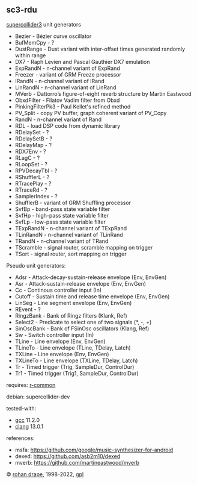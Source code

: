 sc3-rdu
-------

[supercollider3](http://audiosynth.com/) unit generators

- Bezier - Bézier curve oscillator
- BufMemCpy - ?
- DustRange - Dust variant with inter-offset times generated randomly within range
- DX7 - Raph Levien and Pascal Gauthier DX7 emulation
- ExpRandN - n-channel variant of ExpRand
- Freezer - variant of GRM Freeze processor
- IRandN - n-channel variant of IRand
- LinRandN - n-channel variant of LinRand
- MVerb - Dattorro’s figure-of-eight reverb structure by Martin Eastwood
- ObxdFilter - Filatov Vadim filter from Obxd
- PinkingFilterPk3 - Paul Kellet's refined method
- PV\_Split - copy PV buffer, graph coherent variant of PV_Copy
- RandN - n-channel variant of Rand
- RDL - load DSP code from dynamic library
- RDelaySet - ?
- RDelaySetB - ?
- RDelayMap - ?
- RDX7Env - ?
- RLagC - ?
- RLoopSet - ?
- RPVDecayTbl - ?
- RShufflerL - ?
- RTracePlay - ?
- RTraceRd - ?
- SamplerIndex - ?
- ShufflerB - variant of GRM Shuffling processor
- SvfBp - band-pass state variable filter
- SvfHp - high-pass state variable filter
- SvfLp - low-pass state variable filter
- TExpRandN - n-channel variant of TExpRand
- TLinRandN - n-channel variant of TLinRand
- TRandN - n-channel variant of TRand
- TScramble - signal router, scramble mapping on trigger
- TSort - signal router, sort mapping on trigger

Pseudo unit generators:

- Adsr - Attack-decay-sustain-release envelope (Env, EnvGen)
- Asr - Attack-sustain-release envelope (Env, EnvGen)
- Cc - Continous controller input (In)
- Cutoff - Sustain time and release time envelope (Env, EnvGen)
- LinSeg - Line segment envelope (Env, EnvGen)
- REvent - ?
- RingzBank - Bank of Ringz filters (Klank, Ref)
- Select2 - Predicate to select one of two signals (*, -, +)
- SinOscBank - Bank of FSinOsc oscillators (Klang, Ref)
- Sw - Switch controller input (In)
- TLine - Line envelope (Env, EnvGen)
- TLineTo - Line envelope (TLine, TDelay, Latch)
- TXLine - Line envelope (Env, EnvGen)
- TXLineTo - Line envelope (TXLine, TDelay, Latch)
- Tr - Timed trigger (Trig, SampleDur, ControlDur)
- Tr1 - Timed trigger (Trig1, SampleDur, ControlDur)

requires: [r-common](?t=r-common)

debian: supercollider-dev

tested-with:

- [gcc](http://gcc.gnu.org/) 11.2.0
- [clang](https://clang.llvm.org/) 13.0.1

references:

- msfa: <https://github.com/google/music-synthesizer-for-android>
- dexed: <https://github.com/asb2m10/dexed>
- mverb: <https://github.com/martineastwood/mverb>

© [rohan drape](http://rohandrape.net/), 1998-2022, [gpl](http://gnu.org/copyleft/)
